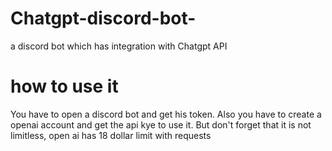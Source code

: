 # Chatgpt-discord-bot-
a discord bot which has integration with Chatgpt API 

# how to use it
<break>
You have to open a discord bot and get his token. Also you have to create a openai account and get the api kye to use it. But don't forget that it is not limitless, open ai has 18 dollar limit with requests
